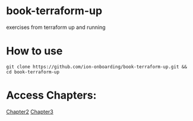 # book-terraform-up
exercises from terraform up and running

# How to use
```
git clone https://github.com/ion-onboarding/book-terraform-up.git && cd book-terraform-up
```

# Access Chapters:
[Chapter2](https://github.com/ion-onboarding/book-terraform-up/tree/main/ch2)
[Chapter3](https://github.com/ion-onboarding/book-terraform-up/tree/main/ch3)
